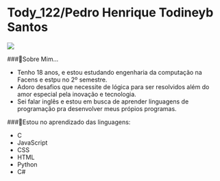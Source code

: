 # Tody_122/Pedro Henrique Todineyb Santos
<img src="https://github.com/pr2tik1/pr2tik1/blob/master/IMAGE-NAME">

###👾Sobre Mim...

- Tenho 18 anos, e estou estudando engenharia da computação na Facens e estpu no 2º semestre.
- Adoro desafios que necessite de lógica para ser resolvidos além do amor especial pela inovação e tecnologia.
- Sei falar inglês e estou em busca de aprender linguagens de programação pra desenvolver meus própios programas. 


###🤩Estou no aprendizado das linguagens:

- C
- JavaScript
- CSS
- HTML
- Python
- C#

